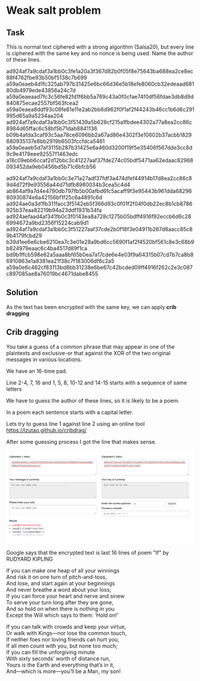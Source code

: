 Weak salt problem
========
## Task
This is normal text ciphered with a strong algorithm (Salsa20), but every line is ciphered with the same key and no nonce is being used. Name the author of these lines.

ad924af7a9cdaf3a1bb0c3fe1a20a3f367d82b0f05f8e75643ba688ea2ce8ec88f4762fbe93b50bf5138c7b699  
a59a0eaeb4d1fc325ab797b31425e6bc66d36e5b18efe8060cb32edeaad68180db4979ede43856a24c7d  
a59a0eaeaad7fc3c56fe82fd1f6bb5a769c43a0f0cfae74f0df56fdae3db8d9d840875ecae2557bf563fcea2  
a59a0eaea8ddf93c08fe81e11e2ab2bb6d962f0f1af2f44243b46cc1b6d6c291995d65a9a5234aa204  
ad924af7a9cdaf3a1bb0c3f51439a5b628cf215a1fbdee4302a77a8ea2cc86c8984d65ffac6c58bf5b71dab8841136  
b09b4afda3caf93c5aa78ce6096bb2a67ad86e4302f3e10602b37acbb1829680935137e8bb2919b6503fccfdca5461  
a59a0eaeb5d7af3115b287b31425e6a460d3200f19f5e35406f567dde3cc8d9c9e4179eee92557f1463edc  
a18c09ebb6ccaf2d12bbc3c41227aaf37fde274c05bdf5471aa62edaac82968093452da9eb0456bd5b71c6bfcb56

ad924af7a9cdaf3a1bb0c3e71a27adf37fdf3a474dfef44914b17d8ea2cc86c89d4d72f9e93556a44d71dfb8980034b3cea5c4d4  
ab864af9a7d4e4790db797fb5b00afbd6fc5acaff9f3e95443b961dda6829680930874e6a42156bf1f25c6a4891c6d  
ad924ae0a3d1fb311facc3f5142eb5f366d93c0f01f2f04f0db22ec8b1cb8786925b37eaa82219b94a23ddf1931b34fa  
ad924aefaad4af341fb0c3f0143ea8a728c1275b05bdff4916f92eccb6d6c286994672a9bd2356f15224cab9d1  
ad924af7a9cdaf3a1bb0c3f51227aaf37cde2b0f18f3e04911b267d8aacc85c89b4179fcbd29  
b39d1ee6e6cbe6210ea7c3e01e28a9bd6cc5690f1af2f4520bf561c8e3c68b9b824979eaac6c4ba4517d89f1ca  
bd9b1ffcb598e62a5aaa8bf65b0ea7a17cde6e4e03f9a64315b07cd7b7ca8b86910863e1a8381ea21f38c7f183006df6c2a5  
a59a0e6c462cf83113bd8bb31238e6be67c42bcded09ff4916f262c2e3c087c897085ae8a76019bc4671dabe8455  

## Solution

As the text has been encrypted with the same key, we can apply **crib dragging**

## Crib dragging

You take a guess of a common phrase that may appear in one of the plaintexts and exclusive-or that against the XOR of the two original messages in various locations.

We have an 16-time pad.

Line 2-4, 7, 16 and 1, 5, 8, 10-12 and 14-15 starts with a sequence of same letters

We have to guess the author of these lines, so it is likely to be a poem.

In a poem each sentence starts with a capital letter.

Lets try to guess line 1 against line 2 using an online tool https://lzutao.github.io/cribdrag/

After some guessing process I got the line that makes sense.

![image](line.png)

Google says that the encrypted text is last 16 lines of poem "If" by RUDYARD KIPLING

If you can make one heap of all your winnings  
    And risk it on one turn of pitch-and-toss,  
And lose, and start again at your beginnings  
    And never breathe a word about your loss;  
If you can force your heart and nerve and sinew  
    To serve your turn long after they are gone,     
And so hold on when there is nothing in you  
    Except the Will which says to them: ‘Hold on!’  

If you can talk with crowds and keep your virtue,     
    Or walk with Kings—nor lose the common touch,  
If neither foes nor loving friends can hurt you,  
    If all men count with you, but none too much;  
If you can fill the unforgiving minute  
    With sixty seconds’ worth of distance run,     
Yours is the Earth and everything that’s in it,     
    And—which is more—you’ll be a Man, my son!  
